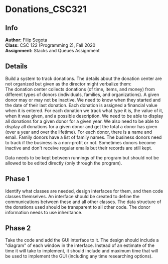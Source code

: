 # Donations_CSC321
## Info
**Author:**
Filip Segota  
**Class:**
CSC 122 (Programming 2), Fall 2020  
**Assignment:**
Stacks and Queues Assignment 

## Details
Build a system to track donations. The details about the donation center are not organized but given as the director might verbalize them:  
The donation center collects donations (of time, items, and money) from different types of donors (individuals, families, and organizations). A given donor may or may not be inactive. We need to know when they started and the date of their last donation. Each donation is assigned a financial value when it is entered. For each donation we track what type it is, the value of it, when it was given, and a possible description. We need to be able to display all donations for a given donor for a given year. We also need to be able to display all donations for a given donor and get the total a donor has given (over a year and over the lifetime). For each donor, there is a name and email. Family donors have a list of family names. The business donors need to track if the business is a non-profit or not. Sometimes donors become inactive and don't receive regular emails but their records are still kept.  

Data needs to be kept between runnings of the program but should not be allowed to be edited directly (only through the program).

## Phase 1
Identify what classes are needed, design interfaces for them, and then code classes themselves. An interface should be created to define the communications between these and all other classes. The data structure of the donations used should be transparent to all other code. The donor information needs to use inheritance.

## Phase 2
Take the code and add the GUI interface to it. The design should include a "diagram" of each window in the interface. Instead of an estimate of the time it will take to implement, it should include and maximum time that will be used to implement the GUI (including any time researching options).
